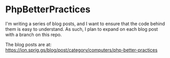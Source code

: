 PhpBetterPractices
==================

I'm writing a series of blog posts, and I want to ensure that the code behind them is easy to understand. As such, I plan to expand on each blog post with a branch on this repo.

The blog posts are at: https://jon.sprig.gs/blog/post/category/computers/php-better-practices